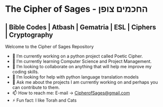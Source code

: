 <h1>The Cipher of Sages - החכמים צופן </h1>

| Bible Codes | Atbash | Gematria | ESL | Ciphers | Cryptography
--

Welcome to the Cipher of Sages Repository

- 🔭 I’m currently working on a python project called Poetic Cipher. 
- 🌱 I’m currently learning Computer Science and Project Management.
- 👯 I’m looking to collaborate on anything that will help me improve my coding skills.
- 🤔 I’m looking for help with python language translation models
- 💬 Ask me about the projects I am currently working on and perhaps you can contribute to them.
- 📫 How to reach me: E-mail -> CipherofSages@gmail.com
- ⚡ Fun fact: I like Torah and Cats
